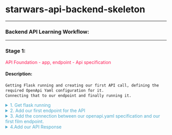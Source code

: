
# starwars-api-backend-skeleton

---

### Backend API Learning Workflow:

---
### Stage 1: 
<span style="color:#FF1B55FF">API Foundation - app, endpoint - Api specification</span>

#### Description: 
    Getting Flask running and creating our first API call, defining the required OpenApi Yaml configuration for it.
    Connecting that to our endpoint and finally running it.

<details>

<summary style="color:#4ba9cc">1. Get flask running</summary>
  
    Copy the following code and place it in main.py in the root folder. 

```python


# -*- coding: utf-8 -*-

# -------------------------------------------------
#  External Imports
# -------------------------------------------------
from flask import Flask

# -------------------------------------------------
#  Python Imports
# -------------------------------------------------

# -------------------------------------------------
#  Module Imports
# -------------------------------------------------

# -------------------------------------------------
#  Setup
# -------------------------------------------------

app = Flask(__name__)


if __name__ == '__main__':
   app.run()

```
   
    This provides a basic flask application that runs but does nothing. Try running main.py now.
   
    What we have is a running flask app on port 5000, as can be seen below:

```python
   * Serving Flask app "main" (lazy loading)
   * Environment: production
     WARNING: This is a development server. Do not use it in a production deployment.
     Use a production WSGI server instead.
   * Debug mode: off
   * Running on http://127.0.0.1:5000/ (Press CTRL+C to quit)
```

    If you click on the [http://127.0.0.1:5000/](http://127.0.0.1:5000/) you will go to the browser but all you'll get is a not found page.
    This is because the Flask app is simply running on a port on localhost but not pointing to anything. 

</details>

<details>
<summary style="color:#4ba9cc">2. Add our first endpoint for the API</summary> 

    Our first endpoint is a films endpoint
   
    Navigate to the films/v1/folder and copy the following code and append it to endpoints.py

```python
# -*- coding: utf-8 -*-

# ------------------------------------------------
#    External imports
# ------------------------------------------------

# ------------------------------------------------
#    Python Imports
# ------------------------------------------------

# ------------------------------------------------
#    Module Imports
# ------------------------------------------------

# ------------------------------------------------
#    Films Data Access layer
# ------------------------------------------------


# ------------------------------------------------
#          FILM REST FUNCTIONS START HERE
# ------------------------------------------------
def get_film(film_id, **kwargs):
    """
        Fetch a film's entity from its name
    :param film_id: The id of the film to be retrieved
    :return: Film Entity
    :errors:
        raises an APIError
    """
    pass
```
   
    This is the basic python function for our first films endpoint.

    Now copy the following openAPi yaml markup to the openapi.yaml file in the root folder.

```yaml
openapi: 3.0.0

info:
  title: "{{title}}"
  version: "1.0.0"


# Avoid having a definitive base path here. Set the path in the actual paths - facilitate versions
# Example v1.0.0/login and v1.0.2 can both be specified

servers:
  - url: http://127.0.0.1:5003/
    description: relative path example

paths:

  # -----------------------------------------------
  # Film paths - REQUESTS
  # -----------------------------------------------

  /films/v1/{film_id}:

    get:
      summary: Retrieve a specific star wars film data set
      tags:
        - Film
      description: >
        
        Errors:

          token-invalid, 401
          authorisation-required, 401
          not-found, 404

      operationId: films.v1.endpoints.get_film
      parameters:
        - name: "film_id"
          description: Films Unique id
          in: path
          required: true
          schema:
            type: string
        - name: "options"
          in: query
          description: Optional Film Data
          required: false
          style: deepObject
          schema:
            $ref: '#/components/schemas/FilmExtras'
      responses:
        '200':
          description: Returns a data object containing a Films data
          content:
            application/json:
              schema:
                $ref: '#/components/schemas/FilmResponse'

# -----------------------------------------------
# COMPONENTS
# -----------------------------------------------
components:


  # -----------------------------------------------
  # SCHEMAS
  # -----------------------------------------------
  schemas:

    # -----------------------------------------------
    #  FILM SCHEMAS
    # -----------------------------------------------

    # -----------------------------------------------
    #  Film DATA SCHEMAS
    # -----------------------------------------------

    BaseFilm:
      properties:
        title:
          description: Film's Title
          type: string
        episode_id:
          description: Films id representing it's order of creation
          type: string
        opening_crawl:
          description: Films opening text
        director:
          description: Film Director
        producer:
          description: Film Producer
          type: string
        release_date:
          description: Date the film was released in to Cinemas
          type: string
        created:
          description: Date when record of this film was created in the database
          type: string
        edited:
          description: Date when record of this film was last edited in the database
          type: string
        url:
          description: The URL of the film
          type: string

    FilmCharacters:
      properties:
        characters:
          description: List of urls for characters in the film
          type: array
          items:
            type: string

    FilmVehicles:
      properties:
        vehicles:
          description: List of urls for vehicles in the film
          type: array
          items:
            type: string

    FilmStarships:
      properties:
        starships:
          description: List of urls for starships used in the film
          type: array
          items:
            type: string

    FilmPlanets:
      properties:
        planets:
          description: List of urls for planets in the film
          type: array
          items:
            type: string

    FilmSpecies:
      properties:
        species:
          description: List of urls for the different species of characters in the film
          type: array
          items:
            type: string

    # -----------------------------------------------
    #  Film Extras REQUEST SCHEMA
    # -----------------------------------------------
    FilmExtras:
      type: object
      properties:
        characters:
          description: provide film character urls
          type: boolean
        planets:
          description: provide all film planet urls
          type: boolean
        species:
          description: provide all film species urls
          type: boolean
        starships:
          description: provide all film starship urls
          type: boolean
        vehicles:
          description: provide all film vehicle urls
          type: boolean

    # -----------------------------------------------
    #  Film RESPONSE SCHEMAS
    # -----------------------------------------------

    FilmResponse:
      allOf:
        - $ref: '#/components/schemas/BaseFilm'
      anyOf:
        - $ref: '#/components/schemas/FilmCharacters'
        - $ref: '#/components/schemas/FilmPlanets'
        - $ref: '#/components/schemas/FilmSpecies'
        - $ref: '#/components/schemas/FilmStarships'
        - $ref: '#/components/schemas/FilmVehicles'

```
    Now we have our first Request, Response and Schema definitions for our first API call to get a films data via the films endpoint, but no way of connecting the two together. 
    However, before we move on to fixing that let's take a good long look at what we've just placed in our openapi.yaml file.

    starting with an initial declaration below:

```yaml
openapi: 3.0.0

info:
  title: "{{title}}"
  version: "1.0.0"
```
    We ->
    * Declare the openapi version - 3.0.0
    * Set the title as a variable to be passed in via our code on startup
    * Declared the version of our API - 1.0.0

    Next we define our servers. 

```yaml
servers:
  - url: http://127.0.0.1:5003/
    description: relative path example
```
    Currently we have a single server but it is possible to define more than one server.
    Please refer to the openAPI documentation at 

[Servers](https://spec.openapis.org/oas/v3.1.0#server-object)
    
    Moving on to our paths. Paths specify the actual request url paths to our API endpoints and the construction of those
    requests vis-à-vis any parameters we need to include and where those parameters are contained within the request, i.e. path, query or body.
    They also define the API response for the endpoint.

    The positioning of parameters in requests all depends on the type of request, i.e. 'GET', 'POST' etc. etc.
    
    For now it is important to remember that for every endpoint there must be a path.

    As you can see below we have a single path to our endpoint 'films.v1.endpoints.get_film'. 

```yaml
/films/v1/{film_id}:

    get:
      summary: Retrieve a specific star wars film data set
      tags:
        - Film
      description: >
        
        Errors:

          token-invalid, 401
          authorisation-required, 401
          not-found, 404

      operationId: films.v1.endpoints.get_film
      parameters:
        - name: "film_id"
          description: Films Unique id
          in: path
          required: true
          schema:
            type: string
        - name: "options"
          in: query
          description: Optional Film Data
          required: false
          style: deepObject
          schema:
            $ref: '#/components/schemas/FilmExtras'
      responses:
        '200':
          description: Returns a data object containing a Films data
          content:
            application/json:
              schema:
                $ref: '#/components/schemas/FilmResponse'

```

    This is a 'GET' request meaning it is only requesting data and not passing any data to save. 
    In 'GET' requests we can pass data via the 'path' of the url or as a query, i.e. after the 
    the path using a '?' symbol to indicate the beginning of the query data.

    In this particular request we are passing the film id as part of the path:

```yaml
/films/v1/{film_id}:
```

    The curly braces indicate a parameter in the path. We are also passing a parameter called 'options', but this is in the query. We'll get to what that looks like shortly.
    You can see how these are defined in the specification above.

    However, before we define our parameters we define our 'operationId'. This is what tells us where the endpoint in our code lives.

```yaml
 operationId: films.v1.endpoints.get_film
```

    The full path from our specification file is defined here, but instead of using '/' we use '.' to separate the path

    The last part of our request specification is the responses. The reponses declaration defines what to include for each response
    type. 

```yaml
responses:
    '200':
      description: Returns a data object containing a Films data
      content:
        application/json:
          schema:
            $ref: '#/components/schemas/FilmResponse'
```
    Because we define our own API error handling we are just dealing with a successful http response '200' here.
    What the response contains is defined in a schema called FilmResponse. We'll get to schemas shortly.

Next up is our 'components' section.

    The 'components' section defines a set of resuable objects that may or may not be used by our request and response specifications.

    Again, study the documentation at the following link for a full overview of 'components'

[Components](https://spec.openapis.org/oas/v3.1.0#components-object)

    What is important for us is the 'Schemas' section of 'components'. This is where we shall define our request and response schemas. 
    In other words we shall define the data structure of our query parameters in our requests and the structure of our responeses and 
    what data they should contain.

```yaml
# -----------------------------------------------
# COMPONENTS
# -----------------------------------------------
components:


  # -----------------------------------------------
  # SCHEMAS
  # -----------------------------------------------
  schemas:

    # -----------------------------------------------
    #  FILM SCHEMAS
    # -----------------------------------------------

    # -----------------------------------------------
    #  Film DATA SCHEMAS
    # -----------------------------------------------

    BaseFilm:
      properties:
        title:
          description: Film's Title
          type: string
        episode_id:
          description: Films id representing it's order of creation
          type: string
        opening_crawl:
          description: Films opening text
        director:
          description: Film Director
        producer:
          description: Film Producer
          type: string
        release_date:
          description: Date the film was released in to Cinemas
          type: string
        created:
          description: Date when record of this film was created in the database
          type: string
        edited:
          description: Date when record of this film was last edited in the database
          type: string
        url:
          description: The URL of the film
          type: string

    FilmCharacters:
      properties:
        characters:
          description: List of urls for characters in the film
          type: array
          items:
            type: string

    FilmVehicles:
      properties:
        vehicles:
          description: List of urls for vehicles in the film
          type: array
          items:
            type: string

    FilmStarships:
      properties:
        starships:
          description: List of urls for starships used in the film
          type: array
          items:
            type: string

    FilmPlanets:
      properties:
        planets:
          description: List of urls for planets in the film
          type: array
          items:
            type: string

    FilmSpecies:
      properties:
        species:
          description: List of urls for the different species of characters in the film
          type: array
          items:
            type: string

    # -----------------------------------------------
    #  Film Extras REQUEST SCHEMA
    # -----------------------------------------------
    FilmExtras:
      type: object
      properties:
        characters:
          description: provide film character urls
          type: boolean
        planets:
          description: provide all film planet urls
          type: boolean
        species:
          description: provide all film species urls
          type: boolean
        starships:
          description: provide all film starship urls
          type: boolean
        vehicles:
          description: provide all film vehicle urls
          type: boolean

    # -----------------------------------------------
    #  Film RESPONSE SCHEMAS
    # -----------------------------------------------

    FilmResponse:
      allOf:
        - $ref: '#/components/schemas/BaseFilm'
      anyOf:
        - $ref: '#/components/schemas/FilmCharacters'
        - $ref: '#/components/schemas/FilmPlanets'
        - $ref: '#/components/schemas/FilmSpecies'
        - $ref: '#/components/schemas/FilmStarships'
        - $ref: '#/components/schemas/FilmVehicles'

```

    First up, we define our BaseFilm. This is a schema that defines all the basic film data we require in our response. Each item in the schema
    is a property and comes with a simple description and a type. All of our types here are just strings.

    Note: you should not specify anything in our responses that is not actually part of the data tset that exists in the data source.


    Next , there is a list of array properties for various data sets returned by the data source.

    Each of these properties defines a simple array of strings. In fact as we shall find out later, these strings
    represent urls. These are used in our response FilmResponse.

    Those properties can be selected to be in the response or not via the request parameter 'options'. 'options'
    is a key-value pair object, each key representing one of the properties, i.e. starships, and the value set to a boolean, i.e. True or False.

    We specifiy this object using the schema 'FilmExtras', which as can be seen is an object akin to what was described above.

    Finally, the FilmResponse, which dictates what is in our response object. As can be seen we specify that we want
    the BaseFilm object and any of the properties set to True in our request parameter 'options'.

    That's it for our openAPi specification for the moment. More to come later.

</details>

<details>
<summary style="color:#4ba9cc">3. Add the connection between our openapi.yaml specification and our first film endpoint.</summary>
   
   Now we understand the openapi.yaml specification for our API call's Request and Response let's add the connection (connexion)
   between our openapi.yaml specification and our first film endpoint.
   
   Open the main.py file again and replace all the code with the following:

```python
# -*- coding: utf-8 -*-

# -------------------------------------------------
#  External Imports
# -------------------------------------------------
import connexion

# -------------------------------------------------
#  Python Imports
# -------------------------------------------------


# -------------------------------------------------
#  Module Imports
# -------------------------------------------------


# -------------------------------------------------
#  Setup
# -------------------------------------------------
# Setup the connexion app - for swagger self documenting API routes
app = connexion.FlaskApp(__name__)
app.add_api('openapi.yaml',
           strict_validation=True,
           arguments={'title': 'Fathat.io Star Wars Project'})


# -------------------------------------------------
#  Kick off
# -------------------------------------------------
def startup():
   """
       Method to fire any startup config stuff up
   :return:
   """
   pass


if __name__ == '__main__':
   startup()
   app.run(host="127.0.0.1", port=5003)

```

    Checkout what we have added in this latest main.py code.

    * We have removed the flask import line, because connexion now makes the interface to flask.
    * We have imported a python package called connexion
    * We have connected the connexion package to flask app - with strict validation and a title 
    * We have added a startup function to the app in case we want to run any code prior to running the app. Perhaps some config loading?
  
    * We have added a host and a port to the app.run function. This tells the app to run on 
       our localhost at port 5003.

    To recap:
      * We have an app that will run on our locahost at port 5003.
      * We have an openAPi yaml specification for films and we have a single endpoint for films.
        But, let's not foget that the film endpoint require a response
   
```yaml
   responses:
     '200':
       description: Returns a data object containing a Films data
       content:
         application/json:
           schema:
             $ref: '#/components/schemas/FilmResponse'
```

    So we know we need a response, but how are we sending the response back from the film endpoint
    to the client? Checking that endpoint, you will see that it has a 'pass'.
   
    To recap a pass in python does nothing but allows the function to be syntatically correct without any functional code.

    So we have an endpoint that will receive arguments based on our OpenApi specification but 
    actually does nothing.
   
    Let's run pour API application from main.py.

```python
   * Running on http://127.0.0.1:5003/ (Press CTRL+C to quit)
   * Serving Flask app "main" (lazy loading)
   * Environment: production
     WARNING: This is a development server. Do not use it in a production deployment.
     Use a production WSGI server instead.
   * Debug mode: off
```

    Copy the following http://127.0.0.1:5003/ui/ and put it in a new tab/window of your browser.
    
    - Note this has the /ui/ appended to the host and port
    
    You will see the following:
   
![](.build-1_images/92dc16da.png)

    Take a moment to check the details of the API call

    * Check what parameters it requires for the Request, what optional parameters might be passed
    * Check the Response it requires
    * Take a look at the schemas for Films
   

    Once you are comfortable with the openAPi specification, 
    Click on the GET film API and you will see the following:

![](.build-1_images/873778c7.png)

    * Click on 'Try it out'
    * Enter a 1 into the field where it says 'film_id'
    * Click the blue execute button below

    You will see the following response from the server

![](.build-1_images/102b7afe.png)
   
    The server returned a 204 - No Content response. The call did not fail in as much as it was successfully routed, however,
    the endpoint returned nothing.

    Let's take a step further in fixing that!

</details>

<details>
<summary style="color:#4ba9cc">4.Add our API Response</summary>
  
   Copy the following code into the basehandler.py

```python
  
# *-* coding: UTF-8 *-*

# ------------------------------------------------
#     Python Library Imports
# ------------------------------------------------

# ------------------------------------------------
#    External Python Library Imports
# ------------------------------------------------

# ------------------------------------------------
#     Module Imports
# ------------------------------------------------

# ------------------------------------------------
#    Base Handling Functions Begin Here
# ------------------------------------------------

def api_response(payload=None):
    """
       Generate and return an appropriate response to the API request

    :param payload:
    :return:
    """
    if isinstance(payload, dict):
        # If something in dict return with data else just status
        return payload
    else:
        return {}

```
   
    Here we are adding our function that handles the api responses from every endpoint that we code.
    
    Let's briefly discuss this function and understand what it does.
    
      * The function takes a single parameter named payload.
      * It checks to see if that parameter is a dictionary.
      * If it is a dictionary it returns it intact.
      * If it is not a dictionary it returns an empty dictionary - i.e. opening and closing cuyrly braces.

   
    Let's get a call to this response function into our Films endpoint.
    
    Go to the films endpoint file - films/v1/endpoints.py, and add the following under the section
    Module Imports.

```python
from basehandler import api_response
```
  
    This will import the function api_response from the basehandlers.py file that we added earlier
    
    Add the following to the get_film endpoint, removing 'pass' first.
   
```python
return api_response()
```
 
    Run the application again.
    
    This time we get a 200 response and two curly braces signifying an empty object. 

### Summary of what we have achieved so far!

    * We have got a running flask app
    * We have coded our first films endpoint.
    * We have defined our Films specification for OpenAPI
    * We have linked our Flask App, endpoint and openAPI specification via Connexion.

    Good Work!

    But hold on a minute, all that work and we still have no data. Obviously we are missing something. Yes, you guessed it some route into the Star Wars Data.
    Which, takes us neatly into stage-2, Defining our Data Access layers and defining our interface to the Star Wars API.

[<span style="color:#4ba9cc">Stage 2 - Extending the API - external Api access, data access layer, filtering options, error handling, another endpoint</span>](build-2.md)
</details>
